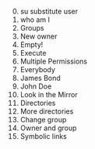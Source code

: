 0. su substitute user
1. who am I
2. Groups
3. New owner
4. Empty!
5. Execute
6. Multiple Permissions
7. Everybody
8. James Bond
9. John Doe
10. Look in the Mirror
11. Directories
12. More directories
13. Change group
14. Owner and group
15. Symbolic links
